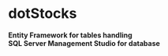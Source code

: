 # dotStocks
**Entity Framework for tables handling**  
**SQL Server Management Studio for database**
